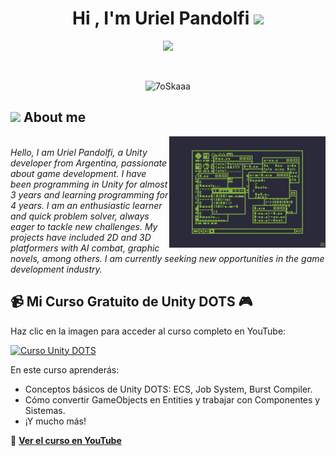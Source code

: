 <h1 align="center">Hi , I'm Uriel Pandolfi <img src="https://media.giphy.com/media/hvRJCLFzcasrR4ia7z/giphy.gif" width="35"></h1>
<p align="center">
  <a href="https://github.com/DenverCoder1/readme-typing-svg"><img src="https://readme-typing-svg.herokuapp.com?font=Time+New+Roman&color=%2380ac40&size=25&center=true&vCenter=true&width=600&height=100&lines=Unity+Game+Developer;Enthusiastic+Learner;Quick+Problem+Solver;"></a>
</p>



<br>

<p align="center"> 
	<img src="https://komarev.com/ghpvc/?username=UrielPandolfi&label=Profile%20views&color=0047AB&style=plastic?" alt="7oSkaaa" height=25px, width=160px/> 
	<!---
		<a href = "https://commits.top/egypt.html" target="_blank">
			<img src="https://aktive.tk/egypt/7oSkaaa?color=red" alt="Most Active Users" target="_blank" height=25px, width=250px/> 
		</a>
	-->

</p>

	
## <picture><img src = "https://github.com/7oSkaaa/7oSkaaa/blob/main/Images/about_me.gif?raw=true" width = 50px></picture> About me

<picture> <img align="right" src="https://github.com/UrielPandolfi/UrielPandolfi/blob/main/Coding.gif" width = 250px></picture>

<br>


  <em>
    Hello, I am Uriel Pandolfi, a Unity developer from Argentina, passionate about game development. I have been programming in Unity for almost 3 years and learning programming for 4 years. I am an enthusiastic learner and quick problem solver, always eager to tackle new challenges. My projects have included 2D and 3D platformers with AI combat, graphic novels, among others. I am currently seeking new opportunities in the game development industry. 
  </em> 
<br>

## 📹 Mi Curso Gratuito de Unity DOTS 🎮

Haz clic en la imagen para acceder al curso completo en YouTube:

[![Curso Unity DOTS](ruta-a-la-imagen)](https://www.youtube.com/watch?v=CwZAnRzXPTQ&t)

En este curso aprenderás:
- Conceptos básicos de Unity DOTS: ECS, Job System, Burst Compiler.
- Cómo convertir GameObjects en Entities y trabajar con Componentes y Sistemas. 
- ¡Y mucho más!

🔗 **[Ver el curso en YouTube](https://www.youtube.com/watch?v=CwZAnRzXPTQ&t)**
